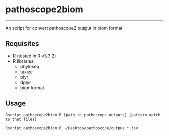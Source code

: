 # pathoscope2biom
------------------------------
An script for convert pathoscope2 output in biom format

## Requisites

* R (tested in R v3.3.2)
* R libraries:
	* phyloseq
	* taxize
	* plyr
	* dplyr
	* biomformat

	
## Usage

	Rscript pathoscope2biom.R [path to pathoscope outputs] [pattern match to that files]

	Rscript pathoscope2biom.R ~/Desktop/pathoscope/outpus *.tsv
	
	